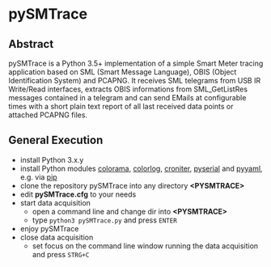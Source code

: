 # pySMTrace

## Abstract

pySMTrace is a Python 3.5+ implementation of a simple Smart Meter tracing application based on
SML (Smart Message Language), OBIS (Object Identification System) and PCAPNG.
It receives SML telegrams from USB IR Write/Read interfaces, extracts OBIS informations from
SML_GetListRes messages contained in a telegram and can send EMails at configurable times with a
short plain text report of all last received data points or attached PCAPNG files.

## General Execution

* install Python 3.x.y
* install Python modules
  [colorama](https://github.com/tartley/colorama),
  [colorlog](https://github.com/borntyping/python-colorlog),
  [croniter](https://github.com/corpusops/croniter),
  [pyserial](https://github.com/pyserial/pyserial) and
  [pyyaml](https://github.com/yaml/pyyaml),
   e.g. via [pip](https://github.com/pypa/pip)
* clone the repository pySMTrace into any directory **\<PYSMTRACE\>**
* edit **pySMTrace.cfg** to your needs
* start data acquisition
  * open a command line and change dir into **\<PYSMTRACE\>**
  * type `python3 pySMTrace.py` and press `ENTER`
* enjoy pySMTrace
* close data acquisition
  * set focus on the command line window running the data acquisition and press `STRG+C`
